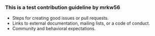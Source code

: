 ### This is a test contribution guideline by mrkw56

- Steps for creating good issues or pull requests.
- Links to external documentation, mailing lists, or a code of conduct.
- Community and behavioral expectations.
